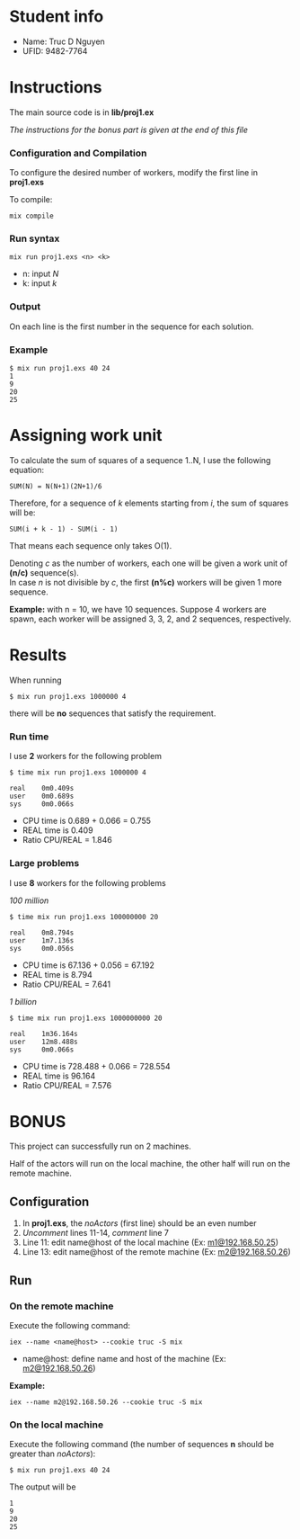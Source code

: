 # Student info
* Name: Truc D Nguyen
* UFID: 9482-7764

# Instructions
The main source code is in **lib/proj1.ex**

_The instructions for the bonus part is given at the end of this file_
### Configuration and Compilation
To configure the desired number of workers, modify the first line in **proj1.exs**

To compile:
```
mix compile
```

### Run syntax
```
mix run proj1.exs <n> <k>
```
- n: input _N_
- k: input _k_

### Output 
On each line is the first number in the sequence for each solution.

### Example
```
$ mix run proj1.exs 40 24
1
9
20
25
```

# Assigning work unit
To calculate the sum of squares of a sequence 1..N, I use the following equation:
```
SUM(N) = N(N+1)(2N+1)/6
```
Therefore, for a sequence of _k_ elements starting from _i_, the sum of squares will be:
```
SUM(i + k - 1) - SUM(i - 1)
```
That means each sequence only takes O(1).

Denoting _c_ as the number of workers, each one will be given a work unit of **(n/c)** sequence(s).  
In case _n_ is not divisible by _c_, the first **(n%c)** workers will be given 1 more sequence.

**Example:** with n = 10, we have 10 sequences. Suppose 4 workers are spawn, each worker will be assigned 3, 3, 2, and 2 sequences, respectively.

# Results
When running
```
$ mix run proj1.exs 1000000 4
```
there will be **no** sequences that satisfy the requirement.

### Run time
I use **2** workers for the following problem
```
$ time mix run proj1.exs 1000000 4

real	0m0.409s
user	0m0.689s
sys     0m0.066s
```

- CPU time is 0.689 + 0.066 = 0.755
- REAL time is 0.409
- Ratio CPU/REAL = 1.846

### Large problems
I use **8** workers for the following problems

_100 million_
```
$ time mix run proj1.exs 100000000 20

real	0m8.794s
user	1m7.136s
sys     0m0.056s
```
- CPU time is 67.136 + 0.056 = 67.192
- REAL time is 8.794
- Ratio CPU/REAL = 7.641

_1 billion_
```
$ time mix run proj1.exs 1000000000 20

real	1m36.164s
user	12m8.488s
sys     0m0.066s
```
- CPU time is 728.488 + 0.066 = 728.554
- REAL time is 96.164
- Ratio CPU/REAL = 7.576

# BONUS
This project can successfully run on 2 machines.

Half of the actors will run on the local machine, the other half will run on the remote machine.

## Configuration
1. In **proj1.exs**, the _noActors_ (first line) should be an even number
2. _Uncomment_ lines 11-14, _comment_ line 7
3. Line 11: edit name@host of the local machine (Ex: m1@192.168.50.25)
4. Line 13: edit name@host of the remote machine (Ex: m2@192.168.50.26)

## Run
### On the remote machine
Execute the following command:
```
iex --name <name@host> --cookie truc -S mix
```
- name@host: define name and host of the machine (Ex: m2@192.168.50.26)

**Example:**
```
iex --name m2@192.168.50.26 --cookie truc -S mix
```

### On the local machine
Execute the following command (the number of sequences **n** should be greater than _noActors_):
```
$ mix run proj1.exs 40 24
```

The output will be
```
1
9
20
25
```
